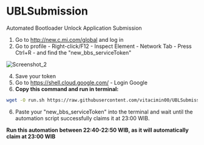 # UBLSubmission
Automated Bootloader Unlock Application Submission
1. Go to http://new.c.mi.com/global and log in
2. Go to profile - Right-click/F12 - Inspect Element - Network Tab - Press Ctrl+R - and find the "new_bbs_serviceToken"

![Screenshot_2](https://github.com/user-attachments/assets/fff881fb-39b5-4b44-9d9e-3a593a9b1765)

4. Save your token
5. Go to https://shell.cloud.google.com/ - Login Google
6. **Copy this command and run in terminal:**
```sh
wget -O run.sh https://raw.githubusercontent.com/vitacimin00/UBLSubmission/refs/heads/main/run.sh && chmod +x run.sh && ./run.sh
```
6. Paste your "new_bbs_serviceToken" into the terminal and wait until the automation script successfully claims it at 23:00 WIB.

**Run this automation between 22:40-22:50 WIB, as it will automatically claim at 23:00 WIB**
